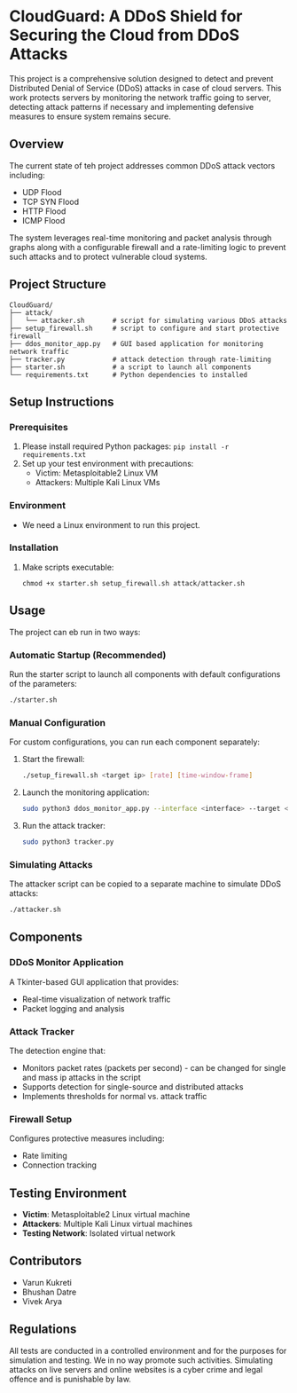 # CloudGuard: A DDoS Shield for Securing the Cloud from DDoS Attacks

This project is a comprehensive solution designed to detect and prevent Distributed Denial of Service (DDoS) attacks in case of cloud servers. This work protects servers by monitoring the network traffic going to server, detecting attack patterns if necessary and implementing defensive measures to ensure system remains secure.

## Overview

The current state of teh project addresses common DDoS attack vectors including:
- UDP Flood
- TCP SYN Flood
- HTTP Flood
- ICMP Flood

The system leverages real-time monitoring and packet analysis through graphs along with a configurable firewall and a rate-limiting logic to prevent such attacks and to protect vulnerable cloud systems.

## Project Structure

```
CloudGuard/
├── attack/
│   └── attacker.sh       # script for simulating various DDoS attacks
├── setup_firewall.sh     # script to configure and start protective firewall
├── ddos_monitor_app.py   # GUI based application for monitoring network traffic
├── tracker.py            # attack detection through rate-limiting
├── starter.sh            # a script to launch all components
└── requirements.txt      # Python dependencies to installed 
```

## Setup Instructions

### Prerequisites

1. Please install required Python packages: `pip install -r requirements.txt`
3. Set up your test environment with precautions:
   - Victim: Metasploitable2 Linux VM
   - Attackers: Multiple Kali Linux VMs
   
### Environment

- We need a Linux environment to run this project.

### Installation

1. Make scripts executable:
   ```
   chmod +x starter.sh setup_firewall.sh attack/attacker.sh
   ```

## Usage

The project can eb run in two ways:

### Automatic Startup (Recommended)

Run the starter script to launch all components with default configurations of the parameters:

```bash
./starter.sh
```

### Manual Configuration

For custom configurations, you can run each component separately:

1. Start the firewall:
   ```bash
   ./setup_firewall.sh <target ip> [rate] [time-window-frame] 
   ```

2. Launch the monitoring application:
   ```bash
   sudo python3 ddos_monitor_app.py --interface <interface> --target <target>
   ```

3. Run the attack tracker:
   ```bash
   sudo python3 tracker.py 
   ```

### Simulating Attacks

The attacker script can be copied to a separate machine to simulate DDoS attacks:

```bash
./attacker.sh 
```

## Components

### DDoS Monitor Application

A Tkinter-based GUI application that provides:
- Real-time visualization of network traffic
- Packet logging and analysis

### Attack Tracker

The detection engine that:
- Monitors packet rates (packets per second) - can be changed for single and mass ip attacks in the script
- Supports detection for single-source and distributed attacks
- Implements thresholds for normal vs. attack traffic

### Firewall Setup

Configures protective measures including:
- Rate limiting
- Connection tracking

## Testing Environment

- **Victim**: Metasploitable2 Linux virtual machine
- **Attackers**: Multiple Kali Linux virtual machines
- **Testing Network**: Isolated virtual network

## Contributors

- Varun Kukreti
- Bhushan Datre
- Vivek Arya

## Regulations

All tests are conducted in a controlled environment and for the purposes for simulation and testing. We in no way promote such activities. Simulating attacks on live servers and online websites is a cyber crime and legal offence and is punishable by law. 
